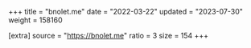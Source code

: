 +++
title = "bnolet.me"
date = "2022-03-22"
updated = "2023-07-30"
weight = 158160

[extra]
source = "https://bnolet.me"
ratio = 3
size = 154
+++
